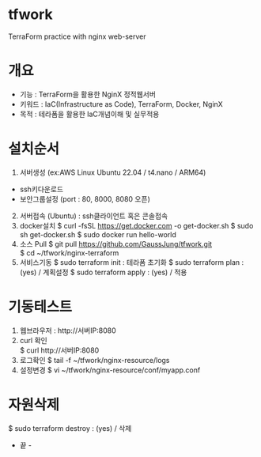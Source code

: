 # tfwork
TerraForm practice with nginx web-server
# 개요 
- 기능 : TerraForm을 활용한 NginX 정적웹서버
- 키워드 : IaC(Infrastructure as Code), TerraForm, Docker, NginX
- 목적 : 테라폼을 활용한 IaC개념이해 및 실무적용

# 설치순서  
1) 서버생성 (ex:AWS Linux Ubuntu 22.04 / t4.nano / ARM64)
- ssh키다운로드
- 보안그룹설정 (port : 80, 8000, 8080 오픈)
2) 서버접속 (Ubuntu) : ssh클라이언트 혹은 콘솔접속 
3) docker설치 
$ curl -fsSL https://get.docker.com -o get-docker.sh 
$ sudo sh get-docker.sh
$ sudo docker run hello-world
3) 소스 Pull 
$ git pull https://github.com/GaussJung/tfwork.git  
$ cd ~/tfwork/nginx-terraform
4) 서비스기동
$ sudo terraform init  : 테라폼 초기화
$ sudo terraform plan  : (yes) / 계획설정
$ sudo terraform apply : (yes) / 적용 

# 기동테스트   
1) 웹브라우저 : http://서버IP:8080
2) curl 확인  
$ curl http://서버IP:8080
2) 로그확인 
$ tail -f ~/tfwork/nginx-resource/logs
3) 설정변경
$ vi ~/tfwork/nginx-resource/conf/myapp.conf 

# 자원삭제   
$ sudo terraform destroy : (yes) / 삭제  

- 끝 - 
